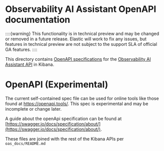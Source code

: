# Observability AI Assistant OpenAPI documentation

::::{warning}
This functionality is in technical preview and may be changed or removed in a future release. Elastic will work to fix any issues, but features in technical preview are not subject to the support SLA of official GA features.
::::

This directory contains [OpenAPI specifications](https://swagger.io/specification/) for the [Observability AI Assistant API](https://www.elastic.co/docs/solutions/observability/observability-ai-assistant) in Kibana.

# OpenAPI (Experimental)

The current self-contained spec file can be used for online tools like those found at https://openapi.tools/. This spec is experimental and may be incomplete or change later.

A guide about the openApi specification can be found at [https://swagger.io/docs/specification/about/](https://swagger.io/docs/specification/about/).

These files are joined with the rest of the Kibana APIs per `oas_docs/README.md`
